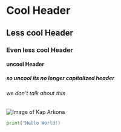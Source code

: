 # Cool Header
## Less cool Header
### Even less cool Header
#### uncool Header
##### so uncool its no longer capitalized header
###### we don't talk about this


![Image of Kap Arkona](https://upload.wikimedia.org/wikipedia/commons/thumb/1/19/Putgarten%2C_Kap_Arkona_%282011-05-21%29_3.JPG/1920px-Putgarten%2C_Kap_Arkona_%282011-05-21%29_3.JPG)

```python
print("Hello World!)
```
